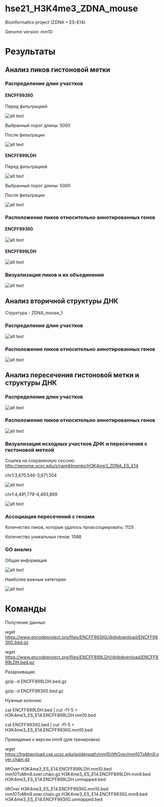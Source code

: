 # hse21_H3K4me3_ZDNA_mouse
Bioinformatics project (ZDNA + ES-E14)

Genome version: mm10

# Результаты

## Анализ пиков гистоновой метки

### Распределение длин участков

#### ENCFF993IIG

Перед фильтрацией

![alt text](https://github.com/namikhnenko/hse21_H3K4me3_ZDNA_mouse/blob/main/images/len_hist.H3K4me3_ES_E14.ENCFF993IIG.mm10.pdf.png-1.png)

Выбранный порог длины: 5000

После фильтрации 


![alt text](https://github.com/namikhnenko/hse21_H3K4me3_ZDNA_mouse/blob/main/images/filter_peaks.H3K4me3_ES_E14.ENCFF993IIG.mm10.filtered.hist.pdf.png-1.png)

#### ENCFF899LDH

Перед фильтрацией

![alt text](https://github.com/namikhnenko/hse21_H3K4me3_ZDNA_mouse/blob/main/images/len_hist.H3K4me3_ES_E14.ENCFF899LDH.mm10.pdf.png-1.png)

Выбранный порог длины: 5000

После фильтрации


![alt text](https://github.com/namikhnenko/hse21_H3K4me3_ZDNA_mouse/blob/main/images/filter_peaks.H3K4me3_ES_E14.ENCFF899LDH.mm10.filtered.hist.pdf.png-1.png)

### Расположение пиков относительно аннотированных генов

#### ENCFF993IIG

![alt text](https://github.com/namikhnenko/hse21_H3K4me3_ZDNA_mouse/blob/main/images/chip_seeker.H3K4me3_ES_E14.ENCFF993IIG.mm10.filtered.annopie.pdf.png-1.png)

#### ENCFF899LDH

![alt text](https://github.com/namikhnenko/hse21_H3K4me3_ZDNA_mouse/blob/main/images/chip_seeker.H3K4me3_ES_E14.ENCFF899LDH.mm10.filtered.annopie.pdf.png-1.png)

### Визуализация пиков и их объединения

![alt text](https://github.com/namikhnenko/hse21_H3K4me3_ZDNA_mouse/blob/main/images/source_merge.png)

## Анализ вторичной структуры ДНК 

Структура - ZDNA_mouse_1

### Распределение длин участков

![alt text](https://github.com/namikhnenko/hse21_H3K4me3_ZDNA_mouse/blob/main/images/len_hist.mouseZ-DNA1.pdf.png-1.png)

### Расположение пиков относительно аннотированных генов

![alt text](https://github.com/namikhnenko/hse21_H3K4me3_ZDNA_mouse/blob/main/images/chip_seeker.mouseZ-DNA1.annopie.pdf.png-1.png)

## Анализ пересечения гистоновой метки и структуры ДНК

### Распределение длин участков

![alt text](https://github.com/namikhnenko/hse21_H3K4me3_ZDNA_mouse/blob/main/images/len_hist.H3K4me3_ES_E14.intersect_with_ZDNA.pdf.png-1.png)

### Расположение пиков относительно аннотированных генов

![alt text](https://github.com/namikhnenko/hse21_H3K4me3_ZDNA_mouse/blob/main/images/chip_seeker.H3K4me3_ES_E14.intersect_with_ZDNA.annopie.pdf.png-1.png)

### Визуализация исходных участков ДНК и пересечения с гистоновой меткой

Ссылка на сохраненную сессию: http://genome.ucsc.edu/s/namikhnenko/H3K4me3_ZDNA_ES_E14

chr1:3,670,546-3,671,504

![alt text](https://github.com/namikhnenko/hse21_H3K4me3_ZDNA_mouse/blob/main/images/inter3.png)

chr1:4,491,779-4,493,869

![alt text](https://github.com/namikhnenko/hse21_H3K4me3_ZDNA_mouse/blob/main/images/inter4.png)

### Ассоциация пересечений с генами

Количество пиков, которые удалось проассоциировать: 1125

Количество уникальных генов: 1088

### GO анализ

Общая информация

![alt text](https://github.com/namikhnenko/hse21_H3K4me3_ZDNA_mouse/blob/main/images/go_summary.jpg)

Наиболее важные категории

![alt text](https://github.com/namikhnenko/hse21_H3K4me3_ZDNA_mouse/blob/main/images/go_analiysis.png)

# Команды

Получение данных:

wget https://www.encodeproject.org/files/ENCFF993IIG/@@download/ENCFF993IIG.bed.gz
    
wget https://www.encodeproject.org/files/ENCFF899LDH/@@download/ENCFF899LDH.bed.gz

Разархивация:
    
gzip -d ENCFF899LDH.bed.gz 

gzip -d ENCFF993IIG.bed.gz 

Нужные колонки:

cat ENCFF899LDH.bed | cut -f1-5 > H3K4me3_ES_E14.ENCFF899LDH.mm10.bed

cat ENCFF993IIG.bed | cut -f1-5 > H3K4me3_ES_E14.ENCFF993IIG.mm10.bed

Приведение к версии mm9 (для тренировки)
    
wget https://hgdownload.cse.ucsc.edu/goldenpath/mm10/liftOver/mm10ToMm9.over.chain.gz
    
liftOver H3K4me3_ES_E14.ENCFF899LDH.mm10.bed mm10ToMm9.over.chain.gz H3K4me3_ES_E14.ENCFF899LDH.mm9.bed H3K4me3_ES_E14.ENCFF899LDH.unmapped.bed
    
liftOver H3K4me3_ES_E14.ENCFF993IIG.mm10.bed mm10ToMm9.over.chain.gz H3K4me3_ES_E14.ENCFF993IIG.mm9.bed H3K4me3_ES_E14.ENCFF993IIG.unmapped.bed
